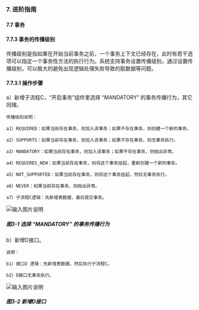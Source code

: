 ### 7. 进阶指南

#### 7.7 事务

#### 7.7.3 事务的传播级别

传播级别是指如果在开始当前事务之前，一个事务上下文已经存在，此时有若干选项可以指定一个事务性方法的执行行为。系统支持事务设置传播级别，通过设置传播级别，可以极大的避免出现逻辑处理失败导致的脏数据等问题。

#### 7.7.3.1 操作步骤

a）新增子流程C，“开启事务”组件里选择 “MANDATORY” 的事务传播行为，其它同理。

```
传播级别说明：

a1）REQUIRED：如果当前存在事务，则加入该事务；如果不存在事务，则创建一个新的事务。

a2）SUPPORTS：如果当前存在事务，则加入该事务；如果不存在事务，则无事务执行。

a3）MANDATORY：如果当前存在事务，则加入该事务；如果不存在事务，则抛出异常。

a4）REQUIRES_NEW：如果当前存在事务，则将这个事务挂起，重新创建一个新的事务。

a5）NOT_SUPPORTED：如果当前存在事务，则将这个事务挂起，然后无事务执行。

a6）NEVER：如果当前存在事务，则抛出异常。

a7）子流程C逻辑：先新增表数据，最后提交事务。
```

![输入图片说明](../../../../images/SoFlu%EF%BC%88%E5%90%8E%E7%AB%AF%EF%BC%89%E5%BC%80%E5%8F%91%E5%B9%B3%E5%8F%B0/1.%20%E6%9C%80%E6%96%B0%E7%89%88%E6%9C%AC%20-%20%E6%9B%B4%E6%96%B0%E6%97%A5%E6%9C%9F%20-%202022.10.08/7.%20%E8%BF%9B%E9%98%B6%E6%8C%87%E5%8D%97/7.%20%E4%BA%8B%E5%8A%A1/3-1.png)

##### 图3-1 选择 “MANDATORY” 的事务传播行为

b）新增D接口。

```
说明：

b1）接口D 逻辑：先新增表数据，然后执行子流程C。

b2）D接口无事务执行。
```

![输入图片说明](../../../../images/SoFlu%EF%BC%88%E5%90%8E%E7%AB%AF%EF%BC%89%E5%BC%80%E5%8F%91%E5%B9%B3%E5%8F%B0/1.%20%E6%9C%80%E6%96%B0%E7%89%88%E6%9C%AC%20-%20%E6%9B%B4%E6%96%B0%E6%97%A5%E6%9C%9F%20-%202022.10.08/7.%20%E8%BF%9B%E9%98%B6%E6%8C%87%E5%8D%97/7.%20%E4%BA%8B%E5%8A%A1/3-2.png)

##### 图3-2 新增D接口
